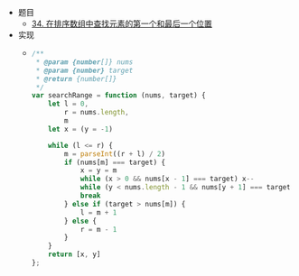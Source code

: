 - 题目
	- [34. 在排序数组中查找元素的第一个和最后一个位置](https://leetcode.cn/problems/find-first-and-last-position-of-element-in-sorted-array/)
- 实现
	- ```js
	  /**
	   * @param {number[]} nums
	   * @param {number} target
	   * @return {number[]}
	   */
	  var searchRange = function (nums, target) {
	      let l = 0,
	          r = nums.length,
	          m
	      let x = (y = -1)
	  
	      while (l <= r) {
	          m = parseInt((r + l) / 2)
	          if (nums[m] === target) {
	              x = y = m
	              while (x > 0 && nums[x - 1] === target) x--
	              while (y < nums.length - 1 && nums[y + 1] === target) y++
	              break
	          } else if (target > nums[m]) {
	              l = m + 1
	          } else {
	              r = m - 1
	          }
	      }
	      return [x, y]
	  };
	  ```